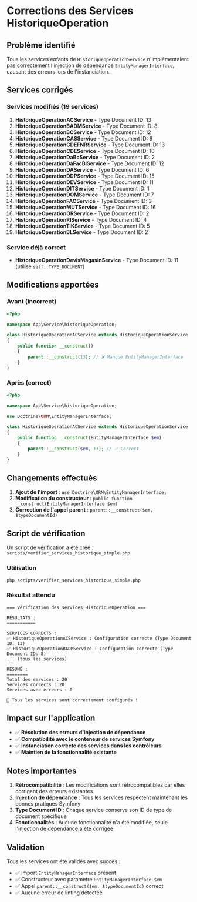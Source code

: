 # Corrections des Services HistoriqueOperation

## Problème identifié

Tous les services enfants de `HistoriqueOperationService` n'implémentaient pas correctement l'injection de dépendance `EntityManagerInterface`, causant des erreurs lors de l'instanciation.

## Services corrigés

### Services modifiés (19 services)

1. **HistoriqueOperationACService** - Type Document ID: 13
2. **HistoriqueOperationBADMService** - Type Document ID: 8  
3. **HistoriqueOperationBCService** - Type Document ID: 12
4. **HistoriqueOperationCASService** - Type Document ID: 9
5. **HistoriqueOperationCDEFNRService** - Type Document ID: 13
6. **HistoriqueOperationCDEService** - Type Document ID: 10
7. **HistoriqueOperationDaBcService** - Type Document ID: 2
8. **HistoriqueOperationDaFacBlService** - Type Document ID: 12
9. **HistoriqueOperationDAService** - Type Document ID: 6
10. **HistoriqueOperationDDPService** - Type Document ID: 15
11. **HistoriqueOperationDEVService** - Type Document ID: 11
12. **HistoriqueOperationDITService** - Type Document ID: 1
13. **HistoriqueOperationDOMService** - Type Document ID: 7
14. **HistoriqueOperationFACService** - Type Document ID: 3
15. **HistoriqueOperationMUTService** - Type Document ID: 16
16. **HistoriqueOperationORService** - Type Document ID: 2
17. **HistoriqueOperationRIService** - Type Document ID: 4
18. **HistoriqueOperationTIKService** - Type Document ID: 5
19. **HistoriqueOperationBLService** - Type Document ID: 2

### Service déjà correct

- **HistoriqueOperationDevisMagasinService** - Type Document ID: 11 (utilise `self::TYPE_DOCUMENT`)

## Modifications apportées

### Avant (incorrect)
```php
<?php

namespace App\Service\historiqueOperation;

class HistoriqueOperationACService extends HistoriqueOperationService
{
    public function __construct()
    {
        parent::__construct(13); // ❌ Manque EntityManagerInterface
    }
}
```

### Après (correct)
```php
<?php

namespace App\Service\historiqueOperation;

use Doctrine\ORM\EntityManagerInterface;

class HistoriqueOperationACService extends HistoriqueOperationService
{
    public function __construct(EntityManagerInterface $em)
    {
        parent::__construct($em, 13); // ✅ Correct
    }
}
```

## Changements effectués

1. **Ajout de l'import** : `use Doctrine\ORM\EntityManagerInterface;`
2. **Modification du constructeur** : `public function __construct(EntityManagerInterface $em)`
3. **Correction de l'appel parent** : `parent::__construct($em, $typeDocumentId)`

## Script de vérification

Un script de vérification a été créé : `scripts/verifier_services_historique_simple.php`

### Utilisation
```bash
php scripts/verifier_services_historique_simple.php
```

### Résultat attendu
```
=== Vérification des services HistoriqueOperation ===

RÉSULTATS :
===========

SERVICES CORRECTS :
✅ HistoriqueOperationACService : Configuration correcte (Type Document ID: 13)
✅ HistoriqueOperationBADMService : Configuration correcte (Type Document ID: 8)
... (tous les services)

RÉSUMÉ :
========
Total des services : 20
Services corrects : 20
Services avec erreurs : 0

🎉 Tous les services sont correctement configurés !
```

## Impact sur l'application

- ✅ **Résolution des erreurs d'injection de dépendance**
- ✅ **Compatibilité avec le conteneur de services Symfony**
- ✅ **Instanciation correcte des services dans les contrôleurs**
- ✅ **Maintien de la fonctionnalité existante**

## Notes importantes

1. **Rétrocompatibilité** : Les modifications sont rétrocompatibles car elles corrigent des erreurs existantes
2. **Injection de dépendance** : Tous les services respectent maintenant les bonnes pratiques Symfony
3. **Type Document ID** : Chaque service conserve son ID de type de document spécifique
4. **Fonctionnalités** : Aucune fonctionnalité n'a été modifiée, seule l'injection de dépendance a été corrigée

## Validation

Tous les services ont été validés avec succès :
- ✅ Import `EntityManagerInterface` présent
- ✅ Constructeur avec paramètre `EntityManagerInterface $em`
- ✅ Appel `parent::__construct($em, $typeDocumentId)` correct
- ✅ Aucune erreur de linting détectée
